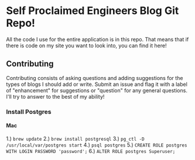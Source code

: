 # Self Proclaimed Engineers Blog Git Repo!

All the code I use for the entire application is in this repo. That means that if there is code on my site you want to look into, you can find it here!

## Contributing

Contributing consists of asking questions and adding suggestions for the types of blogs I should add or write. Submit an issue and flag it with a label of "enhancement" for suggestions or "question" for any general questions. I'll try to answer to the best of my ability!

### Install Postgres

#### Mac
1.) ```brew update```
2.) ```brew install postgresql```
3.) ```pg_ctl -D /usr/local/var/postgres start```
4.) ```psql postgres```
5.) ```CREATE ROLE postgres WITH LOGIN PASSWORD 'password';```
6.) ```ALTER ROLE postgres Superuser;```
